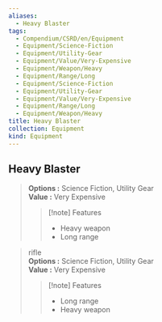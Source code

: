 ```yaml
---
aliases:
  - Heavy Blaster
tags:
  - Compendium/CSRD/en/Equipment
  - Equipment/Science-Fiction
  - Equipment/Utility-Gear
  - Equipment/Value/Very-Expensive
  - Equipment/Weapon/Heavy
  - Equipment/Range/Long
  - Equipment/Science-Fiction
  - Equipment/Utility-Gear
  - Equipment/Value/Very-Expensive
  - Equipment/Range/Long
  - Equipment/Weapon/Heavy
title: Heavy Blaster
collection: Equipment
kind: Equipment
---
```

## Heavy Blaster  
  
>  
> **Options :** Science Fiction, Utility Gear  
> **Value :** Very Expensive  
>>[!note] Features  
>> - Heavy weapon  
>> - Long range  
  
>rifle  
> **Options :** Science Fiction, Utility Gear  
> **Value :** Very Expensive  
>>[!note] Features  
>> - Long range  
>> - Heavy weapon